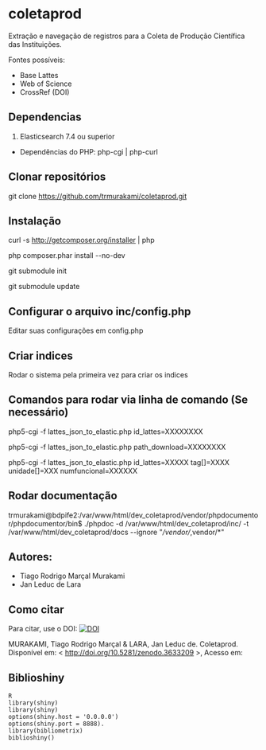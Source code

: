 # coletaprod
Extração e navegação de registros para a Coleta de Produção Científica das Instituições. 

Fontes possíveis: 

+ Base Lattes
+ Web of Science
+ CrossRef (DOI)

## Dependencias

1. Elasticsearch 7.4 ou superior
* Dependências do PHP: php-cgi | php-curl

## Clonar repositórios

git clone https://github.com/trmurakami/coletaprod.git

## Instalação

curl -s http://getcomposer.org/installer | php

php composer.phar install --no-dev

git submodule init

git submodule update

## Configurar o arquivo inc/config.php

Editar suas configurações em config.php

## Criar indices

Rodar o sistema pela primeira vez para criar os indices

## Comandos para rodar via linha de comando (Se necessário)

php5-cgi -f lattes_json_to_elastic.php id_lattes=XXXXXXXX

php5-cgi -f lattes_json_to_elastic.php path_download=XXXXXXXX

php5-cgi -f lattes_json_to_elastic.php id_lattes=XXXXX tag[]=XXXX unidade[]=XXX numfuncional=XXXXXX

## Rodar documentação

trmurakami@bdpife2:/var/www/html/dev_coletaprod/vendor/phpdocumentor/phpdocumentor/bin$ ./phpdoc -d /var/www/html/dev_coletaprod/inc/ -t /var/www/html/dev_coletaprod/docs --ignore "*/vendor/*,vendor/*"

## Autores:

+ Tiago Rodrigo Marçal Murakami
+ Jan Leduc de Lara


## Como citar

Para citar, use o DOI: 
<a href="https://zenodo.org/badge/latestdoi/3633209"><img src="https://zenodo.org/badge/3633209.svg" alt="DOI"></a>

MURAKAMI, Tiago Rodrigo Marçal & LARA, Jan Leduc de. Coletaprod. Disponível em: < http://doi.org/10.5281/zenodo.3633209 >, Acesso em: 



## Biblioshiny

    R
    library(shiny)
    library(shiny)
    options(shiny.host = '0.0.0.0')
    options(shiny.port = 8888).
    library(bibliometrix)
    biblioshiny()